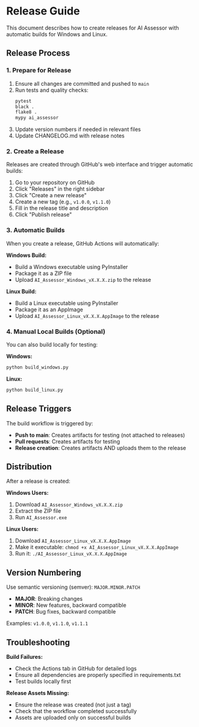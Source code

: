 # Release Guide

This document describes how to create releases for AI Assessor with automatic builds for Windows and Linux.

## Release Process

### 1. Prepare for Release

1. Ensure all changes are committed and pushed to `main`
2. Run tests and quality checks:
   ```bash
   pytest
   black .
   flake8 .
   mypy ai_assessor
   ```
3. Update version numbers if needed in relevant files
4. Update CHANGELOG.md with release notes

### 2. Create a Release

Releases are created through GitHub's web interface and trigger automatic builds:

1. Go to your repository on GitHub
2. Click "Releases" in the right sidebar
3. Click "Create a new release"
4. Create a new tag (e.g., `v1.0.0`, `v1.1.0`)
5. Fill in the release title and description
6. Click "Publish release"

### 3. Automatic Builds

When you create a release, GitHub Actions will automatically:

**Windows Build:**
- Build a Windows executable using PyInstaller
- Package it as a ZIP file
- Upload `AI_Assessor_Windows_vX.X.X.zip` to the release

**Linux Build:**
- Build a Linux executable using PyInstaller
- Package it as an AppImage
- Upload `AI_Assessor_Linux_vX.X.X.AppImage` to the release

### 4. Manual Local Builds (Optional)

You can also build locally for testing:

**Windows:**
```bash
python build_windows.py
```

**Linux:**
```bash
python build_linux.py
```

## Release Triggers

The build workflow is triggered by:
- **Push to main**: Creates artifacts for testing (not attached to releases)
- **Pull requests**: Creates artifacts for testing
- **Release creation**: Creates artifacts AND uploads them to the release

## Distribution

After a release is created:

**Windows Users:**
1. Download `AI_Assessor_Windows_vX.X.X.zip`
2. Extract the ZIP file
3. Run `AI_Assessor.exe`

**Linux Users:**
1. Download `AI_Assessor_Linux_vX.X.X.AppImage`
2. Make it executable: `chmod +x AI_Assessor_Linux_vX.X.X.AppImage`
3. Run it: `./AI_Assessor_Linux_vX.X.X.AppImage`

## Version Numbering

Use semantic versioning (semver): `MAJOR.MINOR.PATCH`

- **MAJOR**: Breaking changes
- **MINOR**: New features, backward compatible
- **PATCH**: Bug fixes, backward compatible

Examples: `v1.0.0`, `v1.1.0`, `v1.1.1`

## Troubleshooting

**Build Failures:**
- Check the Actions tab in GitHub for detailed logs
- Ensure all dependencies are properly specified in requirements.txt
- Test builds locally first

**Release Assets Missing:**
- Ensure the release was created (not just a tag)
- Check that the workflow completed successfully
- Assets are uploaded only on successful builds
